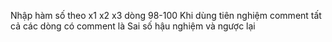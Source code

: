 Nhập hàm số theo x1 x2 x3 dòng 98-100
Khi dùng tiên nghiệm comment tất cả các dòng có comment là Sai số hậu nghiệm và ngược lại